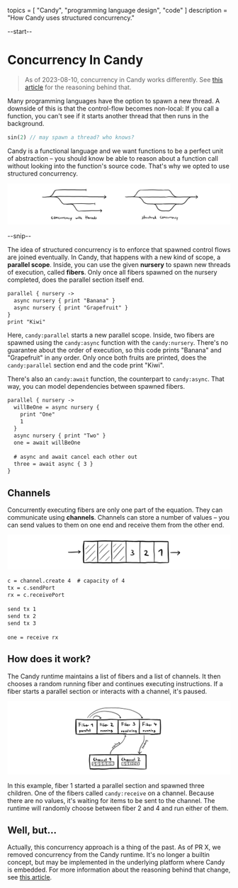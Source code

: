 topics = [ "Candy", "programming language design", "code" ]
description = "How Candy uses structured concurrency."

--start--

# Concurrency In Candy

> As of 2023-08-10, concurrency in Candy works differently. See [this article](candy-slim-runtime) for the reasoning behind that.

Many programming languages have the option to spawn a new thread.
A downside of this is that the control-flow becomes non-local:
If you call a function, you can't see if it starts another thread that then runs in the background.

```rust
sin(2) // may spawn a thread? who knows?
```

Candy is a functional language and we want functions to be a perfect unit of abstraction – you should know be able to reason about a function call without looking into the function's source code.
That's why we opted to use structured concurrency.

![invert:concurrency with threads vs. structured concurrency](files/structured-concurrency.webp)

--snip--

The idea of structured concurrency is to enforce that spawned control flows are joined eventually.
In Candy, that happens with a new kind of scope, a **parallel scope**.
Inside, you can use the given **nursery** to spawn new threads of execution, called **fibers**.
Only once all fibers spawned on the nursery completed, does the parallel section itself end.

```candy
parallel { nursery ->
  async nursery { print "Banana" }
  async nursery { print "Grapefruit" }
}
print "Kiwi"
```

Here, `candy:parallel` starts a new parallel scope.
Inside, two fibers are spawned using the `candy:async` function with the `candy:nursery`.
There's no guarantee about the order of execution, so this code prints "Banana" and "Grapefruit" in any order.
Only once both fruits are printed, does the `candy:parallel` section end and the code print "Kiwi".

There's also an `candy:await` function, the counterpart to `candy:async`.
That way, you can model dependencies between spawned fibers.

```candy
parallel { nursery ->
  willBeOne = async nursery {
    print "One"
    1
  }
  async nursery { print "Two" }
  one = await willBeOne

  # async and await cancel each other out
  three = await async { 3 }
}
```

## Channels

Concurrently executing fibers are only one part of the equation.
They can communicate using **channels**.
Channels can store a number of values – you can send values to them on one end and receive them from the other end.

![invert:channels](files/channel.webp)

```candy
c = channel.create 4  # capacity of 4
tx = c.sendPort
rx = c.receivePort

send tx 1
send tx 2
send tx 3

one = receive rx
```

## How does it work?

The Candy runtime maintains a list of fibers and a list of channels.
It then chooses a random running fiber and continues executing instructions.
If a fiber starts a parallel section or interacts with a channel, it's paused.

![invert:fibers](files/candy-fibers.webp)

In this example, fiber 1 started a parallel section and spawned three children.
One of the fibers called `candy:receive` on a channel.
Because there are no values, it's waiting for items to be sent to the channel.
The runtime will randomly choose between fiber 2 and 4 and run either of them.

## Well, but…

Actually, this concurrency approach is a thing of the past.
As of PR X, we removed concurrency from the Candy runtime.
It's no longer a builtin concept, but may be implemented in the underlying platform where Candy is embedded.
For more information about the reasoning behind that change, see [this article](candy-slim-runtime).
